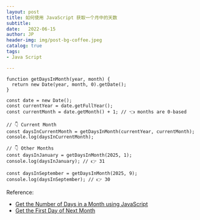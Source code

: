 ```yaml
---
layout: post
title: 如何使用 JavaScript 获取一个月中的天数
subtitle:   
date:   2022-06-15
author: JP
header-img: img/post-bg-coffee.jpeg
catalog: true
tags:
- Java Script

---
```



```
function getDaysInMonth(year, month) {
  return new Date(year, month, 0).getDate();
}

const date = new Date();
const currentYear = date.getFullYear();
const currentMonth = date.getMonth() + 1; // 👈️ months are 0-based

// 👇️ Current Month
const daysInCurrentMonth = getDaysInMonth(currentYear, currentMonth);
console.log(daysInCurrentMonth);

// 👇️ Other Months
const daysInJanuary = getDaysInMonth(2025, 1);
console.log(daysInJanuary); // 👉️ 31

const daysInSeptember = getDaysInMonth(2025, 9);
console.log(daysInSeptember); // 👉️ 30

```

Reference:

- [Get the Number of Days in a Month using JavaScript](https://bobbyhadz.com/blog/javascript-get-number-of-days-in-month)
- [Get the First Day of Next Month](https://bobbyhadz.com/blog/javascript-get-first-day-of-next-month)